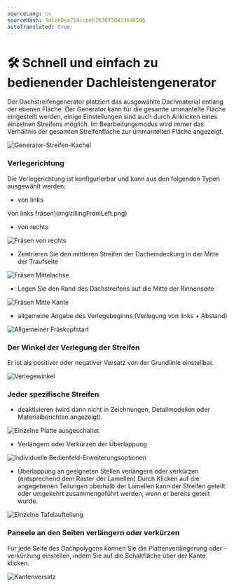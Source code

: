 ```yaml
---
sourceLang: cs
sourceHash: 3d1eb0ea714ccbeb1630730413648566
autoTranslated: true
---
```


# 🛠️ Schnell und einfach zu bedienender Dachleistengenerator

Der Dachstreifengenerator platziert das ausgewählte Dachmaterial entlang der ebenen Fläche. Der Generator kann für die gesamte ummantelte Fläche eingestellt werden, einige Einstellungen sind auch durch Anklicken eines einzelnen Streifens möglich. Im Bearbeitungsmodus wird immer das Verhältnis der gesamten Streifenfläche zur ummantelten Fläche angezeigt.

![Generator-Streifen-Kachel](img\generatorStripTiler.png)

### Verlegerichtung

Die Verlegerichtung ist konfigurierbar und kann aus den folgenden Typen ausgewählt werden:

- von links

Von links fräsen](img\tillingFromLeft.png)

- von rechts

![Fräsen von rechts](img\tillingFromRight.png)

- Zentrieren Sie den mittleren Streifen der Dacheindeckung in der Mitte der Traufseite

![Fräsen Mittelachse](img\tillingCenterAxis.png)

- Legen Sie den Rand des Dachstreifens auf die Mitte der Rinnenseite

![Fräsen Mitte Kante](img\tillingCenterEdge.png)

- allgemeine Angabe des Verlegebeginns (Verlegung von links + Abstand)

![Allgemeiner Fräskopfstart](img\generalTillingHeadStart.png)

### Der Winkel der Verlegung der Streifen

Er ist als positiver oder negativer Versatz von der Grundlinie einstellbar.

![Verlegewinkel](img\tillingAngle.png)

### Jeder spezifische Streifen
- deaktivieren (wird dann nicht in Zeichnungen, Detailmodellen oder Materialberichten angezeigt).

![Einzelne Platte ausgeschaltet](img\individualPanelSwitchedOff.png)

- Verlängern oder Verkürzen der Überlappung

![Individuelle Bedienfeld-Erweiterungsoptionen](img\individualPanelExtensionOptions.png)

- Überlappung an geeigneten Stellen verlängern oder verkürzen (entsprechend dem Raster der Lamellen) Durch Klicken auf die angegebenen Teilungen oberhalb der Lamellen kann der Streifen geteilt oder umgekehrt zusammengeführt werden, wenn er bereits geteilt wurde.

![Einzelne Tafelaufteilung](img\individualPanelSplitting.png)

### Paneele an den Seiten verlängern oder verkürzen

Für jede Seite des Dachpolygons können Sie die Plattenverlängerung oder -verkürzung einstellen, indem Sie auf die Schaltfläche über der Kante klicken.

![Kantenversatz](img\tillingEdgeOffset.png)